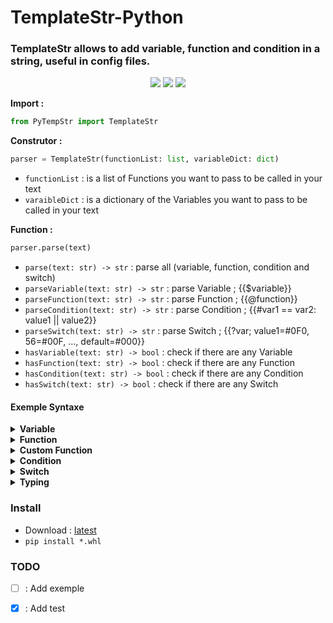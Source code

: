 # TemplateStr-Python

### TemplateStr allows to add variable, function and condition in a string, useful in config files.

<div align="center">
    <img src="https://img.shields.io/badge/Python-v3.8%5E-green?style=flat-square&logo=python&logoColor=ffd13e&labelColor=3470a2&color=5c5c5c"/>
    <img src="https://img.shields.io/github/downloads/CheeseGrinder/TemplateStr-Python/total?label=Download&style=flat-square"/>
    <a href="https://github.com/CheeseGrinder/TemplateStr-Python/actions/workflows/python-app.yml">
        <img src="https://img.shields.io/github/workflow/status/CheeseGrinder/TemplateStr-Python/Python test?label=Test&style=flat-square"/>
    </a>
</div>

<strong>Import : </strong>

```python
from PyTempStr import TemplateStr
```

<strong>Construtor : </strong>

```python
parser = TemplateStr(functionList: list, variableDict: dict)
```

- `functionList` : is a list of Functions you want to pass to be called in your text
- `varaibleDict` : is a dictionary of the Variables you want to pass to be called in your text

<strong>Function : </strong>

```python
parser.parse(text)
```

- `parse(text: str) -> str` : parse all (variable, function, condition and switch)
- `parseVariable(text: str) -> str` : parse Variable ; {{$variable}}
- `parseFunction(text: str) -> str` : parse Function ; {{@function}}
- `parseCondition(text: str) -> str` : parse Condition ; {{#var1 == var2: value1 || value2}}
- `parseSwitch(text: str) -> str` : parse Switch ; {{?var; value1=#0F0, 56=#00F, ..., default=#000}}
- `hasVariable(text: str) -> bool` : check if there are any Variable
- `hasFunction(text: str) -> bool` : check if there are any Function
- `hasCondition(text: str) -> bool` : check if there are any Condition
- `hasSwitch(text: str) -> bool` : check if there are any Switch

#### Exemple Syntaxe

<details>
<summary><strong>Variable</strong></summary>
</br>

The syntax of the Variables is like if : 
- `{{$variable}}` 
- `{{$dict.variable}}`
- `{{$dictM.dict1.variable. ...}}`

if the value does not exist then `None` is return

```python
from PyTempStr import TemplateStr

varDict = {
    'variable':'yes'
}

text = 'are you a variable : {{$variable}}'

parser = TemplateStr(variableDict=varDict)

print(parser.parse(text))
```

```python
from PyTempStr import TemplateStr

varDict = {
    'variable': {
        'value': 'yes'
    }
}

text = 'are you a variable : {{$variable.value}}'

parser = TemplateStr(variableDict=varDict)

print(parser.parse(text))
```

```python
variable = 'yes'

print('are you a variable : ' + variable)
```

The three codes will return

```text
are you a variable : yes
```

</details>

<details>
<summary><strong>Function</strong></summary>
</br>

The syntax of the Function is like if : `{{@function variable}}`

list of basic functions : 
- `{{@uppercase variable}}`
- `{{@uppercaseFirst variable}}`
- `{{@lowercase variable}}`
- `{{@casefold variable}}`
- `{{@swapcase variable}}`
- `{{@time}}`
- `{{@date}}`
- `{{@dateTime}}`

```python
from PyTempStr import TemplateStr

varDict = {'variable':'no'}

text = 'is lower case : {{@uppercase variable}}'

parser = TemplateStr(variableDict=varDict)

print(parser.parse(text))
```

```python
variable = 'no'

print('is lower case : ' + variable.upper())
```

The two codes will return

```text
is lower case : NO
```
</details>

<details>
<summary><strong>Custom Function</strong></summary>
</br>

The syntax of the Custom Function is like if : `{{@customFunction param1 param2 ...}}`

`Typing` can be used at the parameter level of custom functions

parameters to be passed in a list

the custom function must necessarily return a str

```python
from PyTempStr import TemplateStr

def customFunc(list: list) -> str:
    return list[0].replace('no', 'maybe')

text = 'are you a customFunction : {{@customFunc "no"}}'

parser = TemplateStr(functionList=[customFunc])

print(parser.parse(text))
```
The codes will return

```text
are you a customFunction : maybe
```

</details>

<details>
<summary><strong>Condition</strong></summary>
</br>

The syntax of the Condition is like if : 
- `{{#var1 == var2: value1 || value2}}`

comparator:
- `==`
- `!=`
- `<=`*
- `<`*
- `>=`*
- `>`*

*for this comparator the type `string` and `bool` are modified :
- `string` it's the number of characters that is compared ('text' = 4)
- `bool` it's the value in int that is compared (True = 1)


`var1` is compared with `var2`

`Typing` can be used at `var1` and `var2` level

```python
from PyTempStr import TemplateStr

varDict = {'var1':'no', 'var2':'o2'}

text = 'are you a variable : {{#"test" == var2: yes || no}}'

parser = TemplateStr(variableDict=varDict)

print(parser.parse(text))
```
```python
var1 = 'no'
var2 = 'o2'

if "test" == var2:
    text = 'yes'
else:
    text = 'no'
print('are you a variable : ' + text)
```

The 2 codes will return

```text
are you a variable : no
```

</details>

<details>
<summary><strong>Switch</strong></summary>
</br>

The syntax of the Switch is like if : 
- `{{?var; value1=#0F0, 56=#00F, ..., default=#000}}`
- `{{?var:type; 16=#0F0, 56=#00F, ..., default=#000}}`

`var` can be typed, if it is typed then all the `values` will be typed of the same type

type accept :
- `str`
- `int`
- `float`

```python
from PyTempStr import TemplateStr

varDict = {
    'variable':'yes'
}

text = '=( {{?variable; yes=#A, no=#B, maybe=#C, default=#000}} )='

parser = TemplateStr(variableDict=varDict)

print(parser.parse(text))
```

```python
from PyTempStr import TemplateStr

varDict = {
    'variable': 42
}

text = '=( {{?variable:int; 42=#A, 32=#B, 22=#C, default=#000}} )='

parser = TemplateStr(variableDict=varDict)

print(parser.parse(text))
```

```python
variable = 'yes'

if variable == "yes":
    result = "#A"
elif variable == "no":
    result = "#B"
elif variable == "maybe":
    result = "#C"
else
    result = "#000"

print('=( ' + result + ' )=')
```

The 3 codes will return

```text
=( #A )=
```

</details>

<details>
<summary><strong>Typing</strong></summary>
</br>

| format                       | type    | description                                                       | return                 |
|------------------------------|---------|-------------------------------------------------------------------|------------------------|
| keyVariable                  | `*`     | is the key of the value in the dictionary pass to the constructor | value of `keyVariable` |
| \<b:True>                    | `bool`  |                                                                   | True                   |
| \<n:123>                     | `int`   |                                                                   | 123                    |
| \<n:123.4>                   | `float` |                                                                   | 123.4                  |
| "text" or 'text' or \`text\` | `str`   |                                                                   | text                   |

</details>


### Install

- Download : [latest](https://github.com/CheeseGrinder/TemplateStr-Python/releases/latest)
- `pip install *.whl`

### TODO

- [ ] : Add exemple
- [x] : Add test

 
